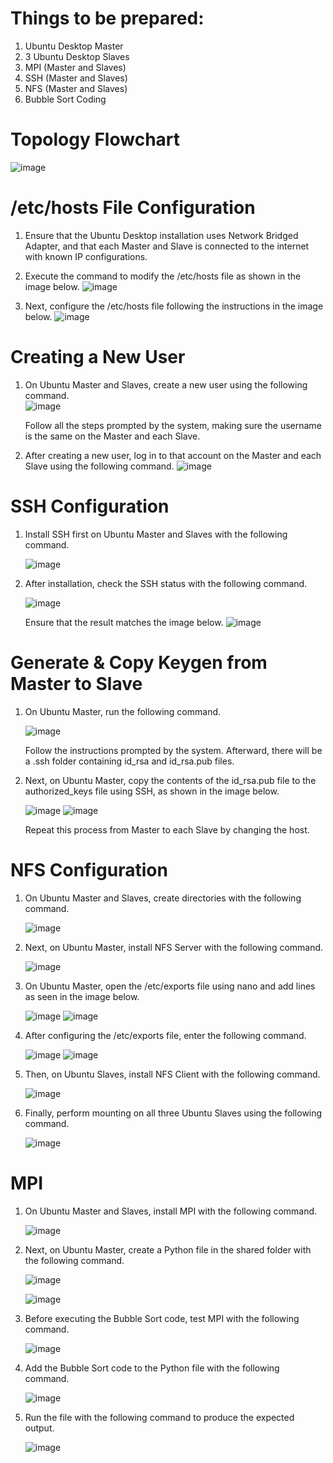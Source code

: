 # Things to be prepared:

1. Ubuntu Desktop Master
2. 3 Ubuntu Desktop Slaves
3. MPI (Master and Slaves)
4. SSH (Master and Slaves)
5. NFS (Master and Slaves)
6. Bubble Sort Coding

# Topology Flowchart
![image](https://github.com/donavail/mpi-bubblesort/assets/150001914/5ecd1689-7c0e-47a2-9b67-309ded47b291)

# /etc/hosts File Configuration
1. Ensure that the Ubuntu Desktop installation uses Network Bridged Adapter, and that each Master and Slave is connected to the internet with known IP configurations.
2. Execute the command to modify the /etc/hosts file as shown in the image below.
![image](https://github.com/donavail/mpi-bubblesort/assets/150001914/b1993c83-0277-4c6d-9f27-292465fff1e5)

3. Next, configure the /etc/hosts file following the instructions in the image below.
![image](https://github.com/donavail/mpi-bubblesort/assets/150001914/ea96bb41-d543-46d0-b15a-eea0b2f9842b)

# Creating a New User
1. On Ubuntu Master and Slaves, create a new user using the following command.  
   ![image](https://github.com/donavail/mpi-bubblesort/assets/150001914/3b4ff9fa-1da9-4ab3-87e3-f0c73b413480)
   
   Follow all the steps prompted by the system, making sure the username is the same on the Master and each Slave.

3. After creating a new user, log in to that account on the Master and each Slave using the following command.
![image](https://github.com/donavail/mpi-bubblesort/assets/150001914/9fa49909-8cf5-4f78-9538-d8792219c640)

# SSH Configuration
1. Install SSH first on Ubuntu Master and Slaves with the following command.

   ![image](https://github.com/donavail/mpi-bubblesort/assets/150001914/6c725a24-aa31-48a0-a149-4c4aaf53aa7e)

2. After installation, check the SSH status with the following command.

   ![image](https://github.com/donavail/mpi-bubblesort/assets/150001914/27e325df-974c-4c62-8784-72ae5e422c6f)

   Ensure that the result matches the image below.
   ![image](https://github.com/donavail/mpi-bubblesort/assets/150001914/70d6808f-c603-4696-9e00-a463630ac01a)


# Generate & Copy Keygen from Master to Slave
1. On Ubuntu Master, run the following command.

   ![image](https://github.com/donavail/mpi-bubblesort/assets/150001914/453f9acb-1d35-4659-b490-9edb2dc778e0)

   Follow the instructions prompted by the system. Afterward, there will be a .ssh folder containing id_rsa and id_rsa.pub files.

2. Next, on Ubuntu Master, copy the contents of the id_rsa.pub file to the authorized_keys file using SSH, as shown in the image below.

   ![image](https://github.com/donavail/mpi-bubblesort/assets/150001914/86af92f4-e7a7-43d3-9a88-68b91d18eeba)
   ![image](https://github.com/donavail/mpi-bubblesort/assets/150001914/58123bab-965c-4942-93e1-1f02dc8b7532)

   Repeat this process from Master to each Slave by changing the host.

# NFS Configuration
1. On Ubuntu Master and Slaves, create directories with the following command.

   ![image](https://github.com/donavail/mpi-bubblesort/assets/150001914/ebcc0034-e704-4b56-b2cd-72e04c3675b1)

2. Next, on Ubuntu Master, install NFS Server with the following command.

   ![image](https://github.com/donavail/mpi-bubblesort/assets/150001914/49d72082-a950-442e-9697-1453599be432)

3. On Ubuntu Master, open the /etc/exports file using nano and add lines as seen in the image below.

   ![image](https://github.com/donavail/mpi-bubblesort/assets/150001914/3f9c2992-30fc-4ef2-b2eb-0ed8cf314006)
   ![image](https://github.com/donavail/mpi-bubblesort/assets/150001914/6be38817-3779-4510-9b62-413239fcf727)

4. After configuring the /etc/exports file, enter the following command.

   ![image](https://github.com/donavail/mpi-bubblesort/assets/150001914/7067b2db-8d30-4a80-abb1-a0708f2ca946)
   ![image](https://github.com/donavail/mpi-bubblesort/assets/150001914/674f6b4a-8e23-49d7-954e-506b96d240e8)

5. Then, on Ubuntu Slaves, install NFS Client with the following command.

   ![image](https://github.com/donavail/mpi-bubblesort/assets/150001914/87753150-f2b3-4925-8688-80b740622d19)

6. Finally, perform mounting on all three Ubuntu Slaves using the following command.

   ![image](https://github.com/donavail/mpi-bubblesort/assets/150001914/fb3a13d3-ea11-4473-aa80-2ce6d61d030b)

# MPI
1. On Ubuntu Master and Slaves, install MPI with the following command.

   ![image](https://github.com/donavail/mpi-bubblesort/assets/150001914/5807eea2-0919-471f-a222-80991acaf134)

2. Next, on Ubuntu Master, create a Python file in the shared folder with the following command.

   ![image](https://github.com/donavail/mpi-bubblesort/assets/150001914/6dca31fa-e698-4d00-a8a4-f8fbb68392df)
   
   ![image](https://github.com/donavail/mpi-bubblesort/assets/150001914/e3f05544-5f2a-434b-b875-17959fb83b07)

4. Before executing the Bubble Sort code, test MPI with the following command.

   ![image](https://github.com/donavail/mpi-bubblesort/assets/150001914/1f42677e-93c3-484c-b0a0-8d227652c41a)

5. Add the Bubble Sort code to the Python file with the following command.

   ![image](https://github.com/donavail/mpi-bubblesort/assets/150001914/50f2d251-0953-4222-873f-970fa39a95ae)

6. Run the file with the following command to produce the expected output.

   ![image](https://github.com/donavail/mpi-bubblesort/assets/150001914/157ab7d9-b9f4-48e7-8939-6ed28b6c4424)
